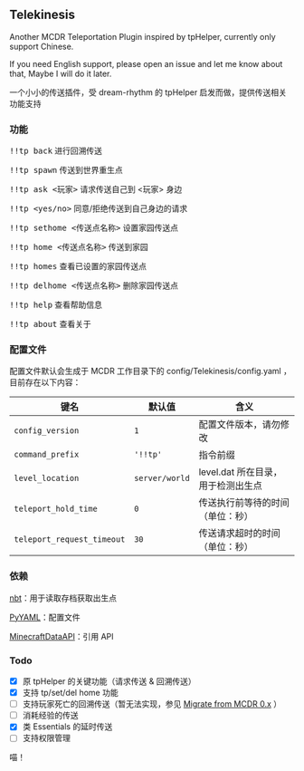 ## Telekinesis

Another MCDR Teleportation Plugin inspired by tpHelper, currently only support Chinese.

If you need English support, please open an issue and let me know about that, Maybe I will do it later.

一个小小的传送插件，受 dream-rhythm 的 tpHelper 启发而做，提供传送相关功能支持

### 功能

<kbd>!!tp back</kbd> 进行回溯传送

<kbd>!!tp spawn</kbd> 传送到世界重生点

<kbd>!!tp ask \<玩家></kbd> 请求传送自己到 \<玩家> 身边

<kbd>!!tp \<yes/no></kbd> 同意/拒绝传送到自己身边的请求

<kbd>!!tp sethome \<传送点名称></kbd> 设置家园传送点

<kbd>!!tp home \<传送点名称></kbd> 传送到家园

<kbd>!!tp homes</kbd> 查看已设置的家园传送点

<kbd>!!tp delhome \<传送点名称></kbd> 删除家园传送点

<kbd>!!tp help</kbd> 查看帮助信息

<kbd>!!tp about</kbd> 查看关于

### 配置文件

配置文件默认会生成于 MCDR 工作目录下的 config/Telekinesis/config.yaml ，目前存在以下内容：

|键名|默认值|含义|
|----|----|----|
|`config_version`|`1`|配置文件版本，请勿修改|
|`command_prefix`|`'!!tp'`|指令前缀|
|`level_location`|`server/world`|level.dat 所在目录，用于检测出生点|
|`teleport_hold_time`|`0`|传送执行前等待的时间（单位：秒）|
|`teleport_request_timeout`|`30`|传送请求超时的时间（单位：秒）|

### 依赖

[nbt](https://pypi.org/project/NBT)：用于读取存档获取出生点

[PyYAML](https://pypi.org/project/PyYAML)：配置文件

[MinecraftDataAPI](https://github.com/MCDReforged/MinecraftDataAPI)：引用 API

### Todo

- [x] 原 tpHelper 的关键功能（请求传送 & 回溯传送）
- [x] 支持 tp/set/del home 功能
- [ ] 支持玩家死亡的回溯传送（暂无法实现，参见 [Migrate from MCDR 0.x](https://mcdreforged.readthedocs.io/en/latest/migrate_from_0.x.html#compatibility) ）
- [ ] 消耗经验的传送
- [x] 类 Essentials 的延时传送
- [ ] 支持权限管理

喵！
